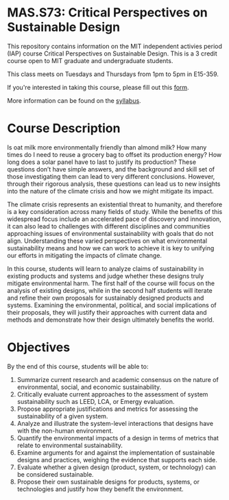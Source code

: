 # MAS.S73: Critical Perspectives on Sustainable Design
This repository contains information on the MIT independent activies period (IAP) course Critical Perspectives on Sustainable Design. This is a 3 credit course open to MIT graduate and undergraduate students.

This class meets on Tuesdays and Thursdays from 1pm to 5pm in E15-359.

If you're interested in taking this course, please fill out this <a href="https://docs.google.com/forms/d/e/1FAIpQLSdeBnNllv0MZlbGOdv-Pnv_TL7e8PjvJKz8Q6aMbWt-Hqyjpg/viewform?embedded=true">form</a>.

More information can be found on the [syllabus](MASS73_Syllabus.pdf).

# Course Description
Is oat milk more environmentally friendly than almond milk? How many times do I need to reuse a grocery bag to offset its production energy? How long does a solar panel have to last to justify its production? These questions don’t have simple answers, and the background and skill set of those investigating them can lead to very different conclusions. However, through their rigorous analysis, these questions can lead us to new insights into the nature of the climate crisis and how we might mitigate its impact. 

The climate crisis represents an existential threat to humanity, and therefore is a key consideration across many fields of study. While the benefits of this widespread focus include an accelerated pace of discovery and innovation, it can also lead to challenges with different disciplines and communities approaching issues of environmental sustainability with goals that do not align. Understanding these varied perspectives on what environmental sustainability means and how we can work to achieve it is key to unifying our efforts in mitigating the impacts of climate change. 

In this course, students will learn to analyze claims of sustainability in existing products and systems and judge whether these designs truly mitigate environmental harm. The first half of the course will focus on the analysis of existing designs, while in the second half students will iterate and refine their own proposals for sustainably designed products and systems. Examining the environmental, political, and social implications of their proposals, they will justify their approaches with current data and methods and demonstrate how their design ultimately benefits the world.

# Objectives
By the end of this course, students will be able to:
 1. Summarize current research and academic consensus on the nature of environmental, social, and economic sustainability.
 2. Critically evaluate current approaches to the assessment of system sustainability such as LEED, LCA, or Emergy evaluation.
 3. Propose appropriate justifications and metrics for assessing the sustainability of a given system.
4. Analyze and illustrate the system-level interactions that designs have with the non-human environment.
5. Quantify the environmental impacts of a design in terms of metrics that relate to environmental sustainability.
6. Examine arguments for and against the implementation of sustainable designs and practices, weighing the evidence that supports each side. 
7. Evaluate whether a given design (product, system, or technology) can be considered sustainable.
8. Propose their own sustainable designs for products, systems, or technologies and justify how they benefit the environment.
